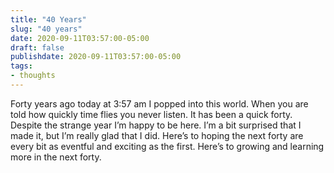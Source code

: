 ```yaml
---
title: "40 Years"
slug: "40 years"
date: 2020-09-11T03:57:00-05:00
draft: false
publishdate: 2020-09-11T03:57:00-05:00
tags:
- thoughts
---
```


Forty years ago today at 3:57 am I popped into this world. When you are told how quickly time flies you never listen. It has been a quick forty. Despite the strange year I’m happy to be here. I’m a bit surprised that I made it, but I’m really glad that I did. Here’s to hoping the next forty are every bit as eventful and exciting as the first. Here’s to growing and learning more in the next forty. 
